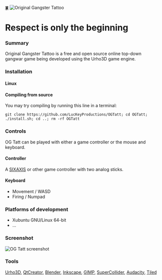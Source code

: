 
[:four_leaf_clover:](http://www.luckeyproductions.nl/) ![Original Gangster Tattoo](https://raw.githubusercontent.com/LucKeyProductions/OGTatt/master/Vectors/OGTatt.png)
# Respect is only the beginning

### Summary
Original Gangster Tattoo is a free and open source online top-down gangwar game being developed using the Urho3D game engine.

### Installation
#### Linux

#### Compiling from source

You may try compiling by running this line in a terminal:

```
git clone https://github.com/LucKeyProductions/OGTatt; cd OGTatt; ./install.sh; cd ..; rm -rf OGTatt
```

### Controls
OG Tatt can be played with either a game controller or the mouse and keyboard.
#### Controller
A [SIXAXIS](https://help.ubuntu.com/community/Sixaxis) or other game controller with two analog sticks.
#### Keyboard
* Movement / WASD
* Firing / Numpad

### Platforms of development
* Xubuntu GNU/Linux 64-bit
* ...

### Screenshot
![OG Tatt screenshot](https://raw.githubusercontent.com/LucKeyProductions/OGTatt/master/Screenshots/Screenshot_Thu_Jun__2_02_08_15_2016.png)

### Tools
[Urho3D](http://urho3d.github.io), [QtCreator](http://wiki.qt.io/Category:Tools::QtCreator), [Blender](http://www.blender.org/), [Inkscape](http://inkscape.org/), [GIMP](http://gimp.org), [SuperCollider](http://supercollider.github.io/), [Audacity](http://web.audacityteam.org/), [Tiled](http://mapeditor.org)
